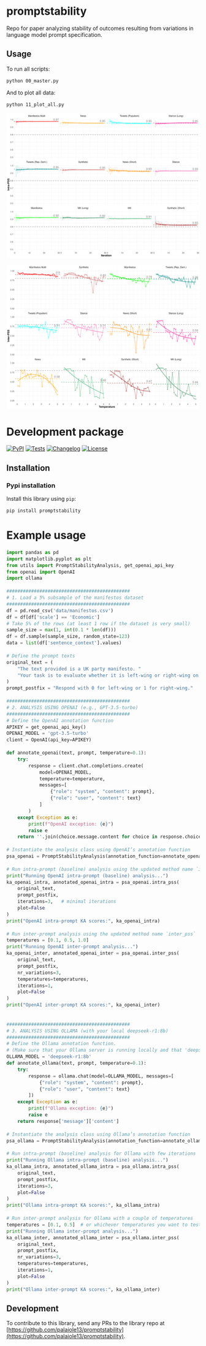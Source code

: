 # promptstability
Repo for paper analyzing stability of outcomes resulting from variations in language model prompt specification.

## Usage

To run all scripts:

```bash
python 00_master.py
```

And to plot all data:

```bash
python 11_plot_all.py
```

![](plots/combined_within_expanded.png)

![](plots/combined_between_expanded.png)

# Development package

[![PyPI](https://img.shields.io/pypi/v/promptstability.svg)](https://pypi.org/project/promptstability/)
[![Tests](https://github.com/palaiole13/promptstability/actions/workflows/test.yml/badge.svg)](https://github.com/palaiole13/promptstability/actions/workflows/test.yml)
[![Changelog](https://img.shields.io/github/v/release/palaiole13/promptstability?include_prereleases&label=changelog)](https://github.com/palaiole13/promptstability/releases)
[![License](https://img.shields.io/badge/license-Apache%202.0-blue.svg)](https://github.com/palaiole13/promptstability/blob/main/LICENSE)

## Installation

### Pypi installation
Install this library using `pip`:

```bash
pip install promptstability
```

# Example usage

```python
import pandas as pd
import matplotlib.pyplot as plt
from utils import PromptStabilityAnalysis, get_openai_api_key
from openai import OpenAI
import ollama

#############################################
# 1. Load a 5% subsample of the manifestos dataset
#############################################
df = pd.read_csv('data/manifestos.csv')
df = df[df['scale'] == 'Economic']
# Take 5% of the rows (at least 1 row if the dataset is very small)
sample_size = max(1, int(0.1 * len(df)))
df = df.sample(sample_size, random_state=123)
data = list(df['sentence_context'].values)

# Define the prompt texts
original_text = (
    "The text provided is a UK party manifesto. "
    "Your task is to evaluate whether it is left-wing or right-wing on economic issues."
)
prompt_postfix = "Respond with 0 for left-wing or 1 for right-wing."

#############################################
# 2. ANALYSIS USING OPENAI (e.g., GPT-3.5-turbo)
#############################################
# Define the OpenAI annotation function
APIKEY = get_openai_api_key()
OPENAI_MODEL = 'gpt-3.5-turbo'
client = OpenAI(api_key=APIKEY)

def annotate_openai(text, prompt, temperature=0.1):
    try:
        response = client.chat.completions.create(
            model=OPENAI_MODEL,
            temperature=temperature,
            messages=[
                {"role": "system", "content": prompt},
                {"role": "user", "content": text}
            ]
        )
    except Exception as e:
        print(f"OpenAI exception: {e}")
        raise e
    return ''.join(choice.message.content for choice in response.choices)

# Instantiate the analysis class using OpenAI’s annotation function
psa_openai = PromptStabilityAnalysis(annotation_function=annotate_openai, data=data)

# Run intra-prompt (baseline) analysis using the updated method name `intra_pss`
print("Running OpenAI intra-prompt (baseline) analysis...")
ka_openai_intra, annotated_openai_intra = psa_openai.intra_pss(
    original_text, 
    prompt_postfix, 
    iterations=3,   # minimal iterations
    plot=False
)
print("OpenAI intra-prompt KA scores:", ka_openai_intra)

# Run inter-prompt analysis using the updated method name `inter_pss`
temperatures = [0.1, 0.5, 1.0]
print("Running OpenAI inter-prompt analysis...")
ka_openai_inter, annotated_openai_inter = psa_openai.inter_pss(
    original_text, 
    prompt_postfix, 
    nr_variations=3,  
    temperatures=temperatures,
    iterations=1,
    plot=False
)
print("OpenAI inter-prompt KA scores:", ka_openai_inter)


#############################################
# 3. ANALYSIS USING OLLAMA (with your local deepseek-r1:8b)
#############################################
# Define the Ollama annotation function.
# (Make sure that your Ollama server is running locally and that 'deepseek-r1:8b' is available.)
OLLAMA_MODEL = 'deepseek-r1:8b'
def annotate_ollama(text, prompt, temperature=0.1):
    try:
        response = ollama.chat(model=OLLAMA_MODEL, messages=[
            {"role": "system", "content": prompt},
            {"role": "user", "content": text}
        ])
    except Exception as e:
        print(f"Ollama exception: {e}")
        raise e
    return response['message']['content']

# Instantiate the analysis class using Ollama’s annotation function
psa_ollama = PromptStabilityAnalysis(annotation_function=annotate_ollama, data=data)

# Run intra-prompt (baseline) analysis for Ollama with few iterations
print("Running Ollama intra-prompt (baseline) analysis...")
ka_ollama_intra, annotated_ollama_intra = psa_ollama.intra_pss(
    original_text, 
    prompt_postfix, 
    iterations=3,
    plot=False
)
print("Ollama intra-prompt KA scores:", ka_ollama_intra)

# Run inter-prompt analysis for Ollama with a couple of temperatures
temperatures = [0.1, 0.5]  # or whichever temperatures you want to test
print("Running Ollama inter-prompt analysis...")
ka_ollama_inter, annotated_ollama_inter = psa_ollama.inter_pss(
    original_text, 
    prompt_postfix, 
    nr_variations=3,
    temperatures=temperatures,
    iterations=1,
    plot=False
)
print("Ollama inter-prompt KA scores:", ka_ollama_inter)

```

## Development

To contribute to this library, send any PRs to the library repo at [https://github.com/palaiole13/promptstability](https://github.com/palaiole13/promptstability).

